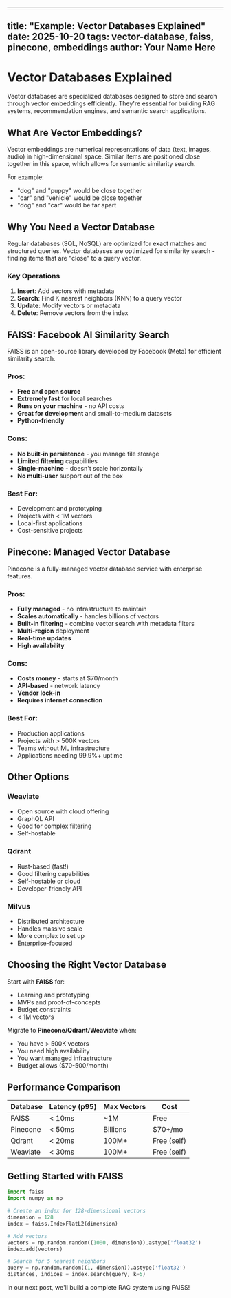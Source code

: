 <!--
━━━━━━━━━━━━━━━━━━━━━━━━━━━━━━━━━━━━━━━━━━━━━━━━━━━━━━━━━━━━━━━━━━━━━━━━━━━━━
📝 EXAMPLE BLOG POST - CONCEPT EXPLANATION FORMAT
━━━━━━━━━━━━━━━━━━━━━━━━━━━━━━━━━━━━━━━━━━━━━━━━━━━━━━━━━━━━━━━━━━━━━━━━━━━━━

This is an EXAMPLE blog post to demonstrate explaining complex concepts.

🗑️  DELETE THIS FILE and replace with your own content.

📋 TEMPLATE INSTRUCTIONS:
1. Use this format for explaining technical concepts
2. Structure: What → Why → How → Examples → Comparison → Conclusion
3. Break down complex ideas into digestible sections
4. Use analogies to make concepts accessible

✅ GOOD FOR:
- Technical explainers
- Deep dives into specific topics
- Comparisons (X vs Y)
- Architecture overviews

💡 TIPS:
- Start with simple definitions
- Build complexity gradually
- Use diagrams/code examples
- End with practical applications

━━━━━━━━━━━━━━━━━━━━━━━━━━━━━━━━━━━━━━━━━━━━━━━━━━━━━━━━━━━━━━━━━━━━━━━━━━━━━
-->

---
title: "Example: Vector Databases Explained"
date: 2025-10-20
tags: vector-database, faiss, pinecone, embeddings
author: Your Name Here
---

# Vector Databases Explained

Vector databases are specialized databases designed to store and search through vector embeddings efficiently. They're essential for building RAG systems, recommendation engines, and semantic search applications.

## What Are Vector Embeddings?

Vector embeddings are numerical representations of data (text, images, audio) in high-dimensional space. Similar items are positioned close together in this space, which allows for semantic similarity search.

For example:
- "dog" and "puppy" would be close together
- "car" and "vehicle" would be close together
- "dog" and "car" would be far apart

## Why You Need a Vector Database

Regular databases (SQL, NoSQL) are optimized for exact matches and structured queries. Vector databases are optimized for similarity search - finding items that are "close" to a query vector.

### Key Operations

1. **Insert**: Add vectors with metadata
2. **Search**: Find K nearest neighbors (KNN) to a query vector
3. **Update**: Modify vectors or metadata
4. **Delete**: Remove vectors from the index

## FAISS: Facebook AI Similarity Search

FAISS is an open-source library developed by Facebook (Meta) for efficient similarity search.

### Pros:
- **Free and open source**
- **Extremely fast** for local searches
- **Runs on your machine** - no API costs
- **Great for development** and small-to-medium datasets
- **Python-friendly**

### Cons:
- **No built-in persistence** - you manage file storage
- **Limited filtering** capabilities
- **Single-machine** - doesn't scale horizontally
- **No multi-user** support out of the box

### Best For:
- Development and prototyping
- Projects with < 1M vectors
- Local-first applications
- Cost-sensitive projects

## Pinecone: Managed Vector Database

Pinecone is a fully-managed vector database service with enterprise features.

### Pros:
- **Fully managed** - no infrastructure to maintain
- **Scales automatically** - handles billions of vectors
- **Built-in filtering** - combine vector search with metadata filters
- **Multi-region** deployment
- **Real-time updates**
- **High availability**

### Cons:
- **Costs money** - starts at $70/month
- **API-based** - network latency
- **Vendor lock-in**
- **Requires internet connection**

### Best For:
- Production applications
- Projects with > 500K vectors
- Teams without ML infrastructure
- Applications needing 99.9%+ uptime

## Other Options

### Weaviate
- Open source with cloud offering
- GraphQL API
- Good for complex filtering
- Self-hostable

### Qdrant
- Rust-based (fast!)
- Good filtering capabilities
- Self-hostable or cloud
- Developer-friendly API

### Milvus
- Distributed architecture
- Handles massive scale
- More complex to set up
- Enterprise-focused

## Choosing the Right Vector Database

Start with **FAISS** for:
- Learning and prototyping
- MVPs and proof-of-concepts
- Budget constraints
- < 1M vectors

Migrate to **Pinecone/Qdrant/Weaviate** when:
- You have > 500K vectors
- You need high availability
- You want managed infrastructure
- Budget allows ($70-500/month)

## Performance Comparison

| Database | Latency (p95) | Max Vectors | Cost |
|----------|---------------|-------------|------|
| FAISS | < 10ms | ~1M | Free |
| Pinecone | < 50ms | Billions | $70+/mo |
| Qdrant | < 20ms | 100M+ | Free (self) |
| Weaviate | < 30ms | 100M+ | Free (self) |

## Getting Started with FAISS

```python
import faiss
import numpy as np

# Create an index for 128-dimensional vectors
dimension = 128
index = faiss.IndexFlatL2(dimension)

# Add vectors
vectors = np.random.random((1000, dimension)).astype('float32')
index.add(vectors)

# Search for 5 nearest neighbors
query = np.random.random((1, dimension)).astype('float32')
distances, indices = index.search(query, k=5)
```

In our next post, we'll build a complete RAG system using FAISS!
